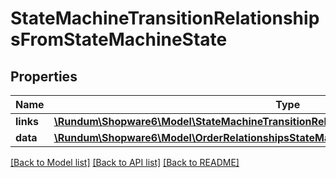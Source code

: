 # StateMachineTransitionRelationshipsFromStateMachineState

## Properties
Name | Type | Description | Notes
------------ | ------------- | ------------- | -------------
**links** | [**\Rundum\Shopware6\Model\StateMachineTransitionRelationshipsFromStateMachineStateLinks**](StateMachineTransitionRelationshipsFromStateMachineStateLinks.md) |  | [optional] 
**data** | [**\Rundum\Shopware6\Model\OrderRelationshipsStateMachineStateData**](OrderRelationshipsStateMachineStateData.md) |  | [optional] 

[[Back to Model list]](../../README.md#documentation-for-models) [[Back to API list]](../../README.md#documentation-for-api-endpoints) [[Back to README]](../../README.md)

